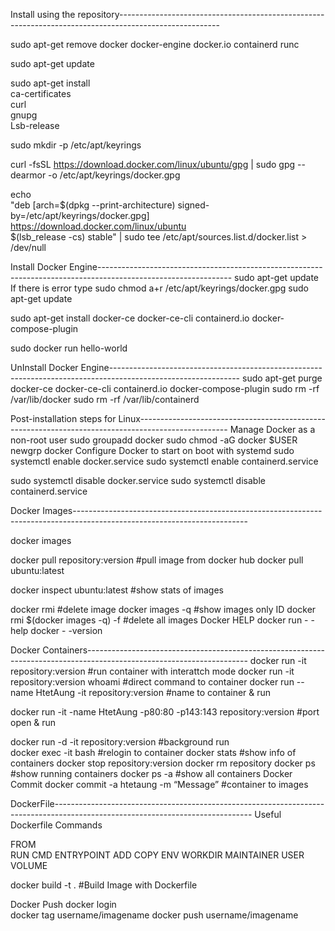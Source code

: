 Install using the repository-------------------------------------------------------------------------------------------------------

sudo apt-get remove docker docker-engine docker.io containerd runc

sudo apt-get update

sudo apt-get install \
    ca-certificates \
    curl \
    gnupg \
    Lsb-release

sudo mkdir -p /etc/apt/keyrings

curl -fsSL https://download.docker.com/linux/ubuntu/gpg | sudo gpg --dearmor -o /etc/apt/keyrings/docker.gpg

echo \
  "deb [arch=$(dpkg --print-architecture) signed-by=/etc/apt/keyrings/docker.gpg] https://download.docker.com/linux/ubuntu \
  $(lsb_release -cs) stable" | sudo tee /etc/apt/sources.list.d/docker.list > /dev/null


Install Docker Engine---------------------------------------------------------------------------------------------------------------
sudo apt-get update
If there is error type 
sudo chmod a+r /etc/apt/keyrings/docker.gpg
sudo apt-get update

sudo apt-get install docker-ce docker-ce-cli containerd.io docker-compose-plugin

sudo docker run hello-world

UnInstall Docker Engine--------------------------------------------------------------------------------------------------------------
sudo apt-get purge docker-ce docker-ce-cli containerd.io docker-compose-plugin
sudo rm -rf /var/lib/docker
sudo rm -rf /var/lib/containerd
 
Post-installation steps for Linux----------------------------------------------------------------------------------------------------
Manage Docker as a non-root user
sudo groupadd docker
sudo chmod -aG docker $USER
newgrp docker
Configure Docker to start on boot with systemd
sudo systemctl enable docker.service
sudo systemctl enable containerd.service

sudo systemctl disable docker.service
sudo systemctl disable containerd.service

Docker Images------------------------------------------------------------------------------------------------------------------------- 

docker images

docker pull repository:version      #pull image from docker hub 
docker pull ubuntu:latest           

docker inspect ubuntu:latest         #show stats of images

docker rmi <images ID>              #delete image
docker images -q                   #show images only ID
docker rmi $(docker images -q) -f       #delete all images 
Docker HELP
docker run - -help 
docker - -version

Docker Containers----------------------------------------------------------------------------------------------------------------------
docker run -it repository:version   #run container with interattch mode
docker run -it repository:version whoami  #direct command to container 
docker run --name HtetAung -it repository:version  #name to container & run 

docker run  -it  -name HtetAung  -p80:80 -p143:143 repository:version #port open & run 

docker run -d -it repository:version  #background run    
docker exec -it <ID> bash   #relogin to container
docker stats <ID>  #show info of containers
docker stop repository:version 
docker rm repository
docker ps         #show running containers
docker ps -a     #show all containers
Docker Commit
docker commit -a htetaung -m “Message” <ID>  <imagename>      #container to images 


DockerFile-------------------------------------------------------------------------------------------------------------------------------
Useful Dockerfile Commands

FROM     
RUN 
CMD
ENTRYPOINT
ADD
COPY
ENV
WORKDIR
MAINTAINER
USER
VOLUME

docker build -t  <name> .    #Build Image with Dockerfile


Docker Push
docker login     
docker tag <imageID>  username/imagename
docker push username/imagename


